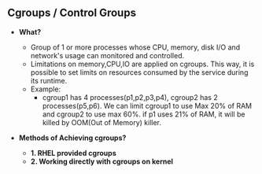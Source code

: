 ## Cgroups / Control Groups
- **What?** 
  - Group of 1 or more processes whose CPU, memory, disk I/O and network's usage can monitored and controlled. 
  - Limitations on memory,CPU,IO are applied on cgroups. This way, it is possible to set limits on resources consumed by the service during its runtime.
  - Example:
    - cgroup1 has 4 processes(p1,p2,p3,p4), cgroup2 has 2 processes(p5,p6). We can limit cgroup1 to use Max 20% of RAM and cgroup2 to use max 60%. if p1 uses 21% of RAM, it will be killed by OOM(Out of Memory) killer.

- **Methods of Achieving cgroups?**
  - **1. RHEL provided cgroups**
  - **2. Working directly with cgroups on kernel**
